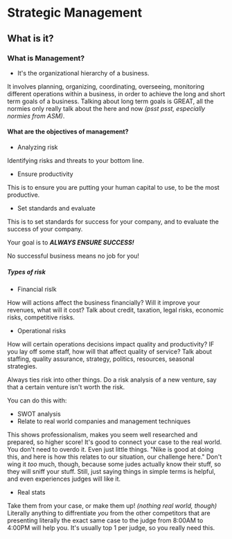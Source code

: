 # Strategic Management

## What is it?

### What is Management?

* It's the organizational hierarchy of a business.

It involves planning, organizing, coordinating, overseeing, monitoring different operations within a business, in order to achieve the long and short term goals of a business.
Talking about long term goals is GREAT, all the normies only really talk about the here and now *(psst psst, especially normies from ASM)*.

#### What are the objectives of management?

* Analyzing risk

Identifying risks and threats to your bottom line.

* Ensure productivity

This is to ensure you are putting your human capital to use, to be the most productive.

* Set standards and evaluate

This is to set standards for success for your company, and to evaluate the success of your company.

Your goal is to ***ALWAYS ENSURE SUCCESS!***

No successful business means no job for you!

##### Types of risk

* Financial rislk

How will actions affect the business financially? Will it improve your revenues, what will it cost? Talk about credit, taxation, legal risks, economic risks, competitive risks.

* Operational risks

How will certain operations decisions impact quality and productivity? IF you lay off some staff, how will that affect quality of service?
Talk about staffing, quality assurance, strategy, politics, resources, seasonal strategies.

Always ties risk into other things. Do a risk analysis of a new venture, say that a certain venture isn't worth the risk.

You can do this with:

* SWOT analysis
* Relate to real world companies and management techniques

This shows professionalism, makes you seem well researched and prepared, so higher score! It's good to connect your case to the real world.
You don't need to overdo it. Even just little things. "Nike is good at doing this, and here is how this relates to our situation, our challenge here."
Don't wing it *too* much, though, because some judes actually know their stuff, so they will sniff your stuff.
Still, just saying things in simple terms is helpful, and even experiences judges will like it.

* Real stats

Take them from your case, or make them up! *(nothing real world, though)* Literally anything to diffrentiate *you* from the other competitors that are presenting literally the exact same case to the judge from 8:00AM to 4:00PM will help you. It's usually top 1 per judge, so you really need this.




























